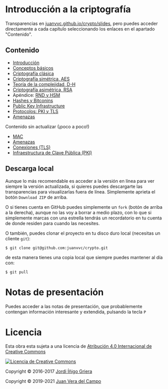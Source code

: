 # Introducción a la criptografía

Transparencias en [juanvvc.github.io/crypto/slides](https://juanvvc.github.io/crypto/slides/index.html), pero puedes acceder directamente a cada capítulo seleccionando los enlaces en el apartado "Contenido".

## Contenido

- [Introducción](https://juanvvc.github.io/crypto/slides/intro.html)
- [Conceptos básicos](https://juanvvc.github.io/crypto/slides/01-conceptos-basicos.html)
- [Criptografía clásica](https://juanvvc.github.io/crypto/slides/02-historia.html)
- [Criptografía simétrica, AES](https://juanvvc.github.io/crypto/slides/03-simetrica.html)
- [Teoría de la complejidad, D-H](https://juanvvc.github.io/crypto/slides/04-complejidad.html)
- [Criptografía asimétrica, RSA](https://juanvvc.github.io/crypto/slides/05-asimetrica.html)
- Apéndice: [RND y HSM](https://juanvvc.github.io/crypto/slides/A2-rnd.html) 
- [Hashes y Bitconins](https://juanvvc.github.io/crypto/slides/06-hashes.html)
- [Public Key Infrastructure](https://juanvvc.github.io/crypto/slides/08-pki.html)
- [Protocolos: PKI y TLS](https://juanvvc.github.io/crypto/slides/09-protocolos.html)
- [Amenazas](https://juanvvc.github.io/crypto/slides/10-amenezas.html)

Contenido sin actualizar (¡poco a poco!)

- [MAC](https://jig.github.io/crypto/es/ecbc-mac.html)
- [Amenazas](http://jig.github.io/crypto/es/threats.html)
- [Conexiones (TLS)](http://jig.github.io/crypto/es/tls.html)
- [Infraestructura de Clave Pública (PKI)](http://jig.github.io/crypto/es/pki.html)

## Descarga local

Aunque lo más recomendable es acceder a la versión en línea para ver siempre la versión actualizada, si quieres puedes descargarte las transparencias para visualizarlas fuera de línea. Simplemente aprieta el botón `Download ZIP` de arriba.

O si tienes cuenta en GitHub puedes simplemente un `fork` (botón de arriba a la derecha), aunque no las voy a borrar a medio plazo, con lo que si simplemente marcas con una estrella tendrás un recordatorio en tu cuenta de donde residen para cuando las necesites.

O también, puedes clonar el proyecto en tu disco duro local (necesitas un cliente `git`):

```
$ git clone git@github.com:juanvvc/crypto.git
```

de esta manera tienes una copia local que siempre puedes mantener al día con:

```
$ git pull
```            

# Notas de presentación

Puedes acceder a las notas de presentación, que probablemente contengan información interesante y extendida, pulsando la tecla `P`

# Licencia

Esta obra esta sujeta a una licencia de [Atribución 4.0 Internacional de Creative Commons](http://creativecommons.org/licenses/by/4.0/)

[![Licencia de Creative Commons](https://i.creativecommons.org/l/by/4.0/88x31.png)](http://creativecommons.org/licenses/by/4.0/)

Copyright © 2016-2017 [Jordi Íñigo Griera](https://github.com/jig)

Copyright © 2019-2021 [Juan Vera del Campo](https://github.com/juanvvc)
